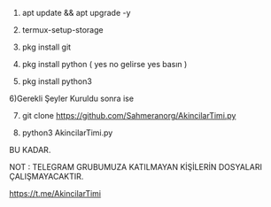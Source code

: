 1) apt update && apt upgrade -y

2) termux-setup-storage

3) pkg install git

4) pkg install python ( yes no gelirse yes basın )

5) pkg install python3

6)Gerekli Şeyler Kuruldu  sonra  ise

7) git clone https://github.com/Sahmeranorg/AkincilarTimi.py

8) python3 AkincilarTimi.py

BU KADAR.

NOT : TELEGRAM GRUBUMUZA  KATILMAYAN  KİŞİLERİN DOSYALARI ÇALIŞMAYACAKTIR.

https://t.me/AkincilarTimi
